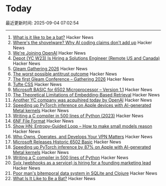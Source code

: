 # Today

最近更新时间: 2025-09-04 07:02:54

--- 
1. [What is it like to be a bat?](https://en.wikipedia.org/wiki/What_Is_It_Like_to_Be_a_Bat%3F) Hacker News
2. [Where's the shovelware? Why AI coding claims don't add up](https://mikelovesrobots.substack.com/p/wheres-the-shovelware-why-ai-coding) Hacker News
3. [We're Joining OpenAI](https://www.alexcodes.app/blog/alex-team-joins-openai) Hacker News
4. [Depot (YC W23) Is Hiring a Solutions Engineer (Remote US and Canada)](https://www.ycombinator.com/companies/depot/jobs/U54HGtn-solutions-engineer) Hacker News
5. [Gleam Gathering 2026](https://gleamgathering.com/) Hacker News
6. [The worst possible antitrust outcome](https://pluralistic.net/2025/09/03/unpunishing-process/) Hacker News
7. [The first Gleam Conference – Gathering 2026](https://gleamgathering.com/) Hacker News
8. [Tufte CSS](https://edwardtufte.github.io/tufte-css/) Hacker News
9. [Microsoft BASIC for 6502 Microprocessor – Version 1.1](https://github.com/microsoft/BASIC-M6502) Hacker News
10. [The Theoretical Limitations of Embedding-Based Retrieval](https://www.alphaxiv.org/abs/2508.21038v1) Hacker News
11. [Another YC company was acquihired today by OpenAI](https://www.alexcodes.app/blog/alex-team-joins-openai) Hacker News
12. [Speeding up PyTorch inference on Apple devices with AI-generated Metal kernels](https://gimletlabs.ai/blog/ai-generated-metal-kernels) Hacker News
13. [Writing a C compiler in 500 lines of Python (2023)](https://vgel.me/posts/c500/) Hacker News
14. [6NF File Format](https://habr.com/en/articles/942516/) Hacker News
15. [Show HN: Entropy-Guided Loop – How to make small models reason](https://github.com/monostate/weave-logprobs-reasoning-loop) Hacker News
16. [Who Owns, Operates, and Develops Your VPN Matters](https://www.opentech.fund/news/who-owns-operates-and-develops-your-vpn-matters-an-analysis-of-transparency-vs-anonymity-in-the-vpn-ecosystem-and-implications-for-users/) Hacker News
17. [Microsoft Releases Historic 6502 Basic](https://github.com/microsoft/BASIC-M6502) Hacker News
18. [Speeding up PyTorch inference by 87% on Apple with AI-generated Metal kernels](https://gimletlabs.ai/blog/ai-generated-metal-kernels) Hacker News
19. [Writing a C compiler in 500 lines of Python](https://vgel.me/posts/c500/) Hacker News
20. [Svix (webhooks as a service) is hiring for a founding marketing lead](https://www.svix.com/careers/?ashby_jid=ca9d34d5-94c9-4729-836a-423725ee8b22) Hacker News
21. [Poor man's bitemporal data system in SQLite and Clojure](https://www.evalapply.org/posts/poor-mans-time-oriented-data-system/index.html) Hacker News
22. [What Is It Like to Be a Bat?](https://en.wikipedia.org/wiki/What_Is_It_Like_to_Be_a_Bat%3F) Hacker News

